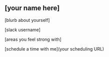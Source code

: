 ## [your name here]

[blurb about yourself]

[slack username]

[areas you feel strong with]

[schedule a time with me](your scheduling URL)

